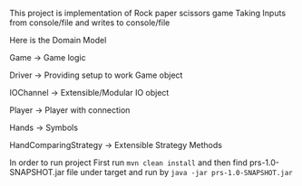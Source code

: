 This project is implementation of Rock paper scissors game
Taking Inputs from console/file and writes to console/file

Here is the Domain Model

Game -> Game logic

Driver -> Providing setup to work Game object

IOChannel -> Extensible/Modular IO object

Player -> Player with connection

Hands -> Symbols

HandComparingStrategy -> Extensible Strategy Methods


In order to run project
First run `mvn clean install` and then find prs-1.0-SNAPSHOT.jar file under target and run by `java -jar prs-1.0-SNAPSHOT.jar `



